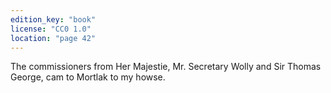 ```yaml
---
edition_key: "book"
license: "CC0 1.0"
location: "page 42"
---
```

The commissioners from
Her Majestie, Mr. Secretary Wolly and Sir Thomas George, cam
to Mortlak to my howse.
